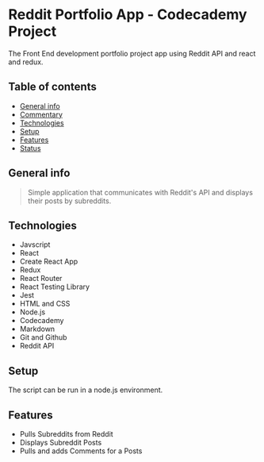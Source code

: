 # Reddit Portfolio App - Codecademy Project

The Front End development portfolio project app using Reddit API and react and redux.

## Table of contents

- [General info](#general-info)
- [Commentary](#commentary)
- [Technologies](#technologies)
- [Setup](#setup)
- [Features](#features)
- [Status](#status)

## General info

> Simple application that communicates with Reddit's API and displays their posts by subreddits.


## Technologies

- Javscript
- React
- Create React App
- Redux
- React Router
- React Testing Library
- Jest
- HTML and CSS
- Node.js
- Codecademy
- Markdown
- Git and Github
- Reddit API

## Setup

The script can be run in a node.js environment.

## Features

- Pulls Subreddits from Reddit
- Displays Subreddit Posts
- Pulls and adds Comments for a Posts
